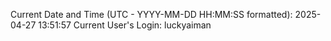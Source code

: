 Current Date and Time (UTC - YYYY-MM-DD HH:MM:SS formatted): 2025-04-27 13:51:57
Current User's Login: luckyaiman
